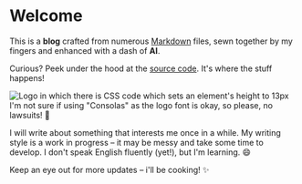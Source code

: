# Welcome

This is a **blog** crafted from numerous [Markdown](#whatismarkdown) files, sewn together by my fingers and enhanced with a dash of
**AI**.

Curious? Peek under the hood at the [source code](https://github.com/Sprechender/13px). It's where the stuff happens!

![Logo in which there is CSS code which sets an element's height to 13px](../13px/img/logo/logobig_transparent.png)
I'm not sure if using "Consolas" as the logo font is okay, so please, no lawsuits! 🤞

I will write about something that interests me once in a while.
My writing style is a work in progress – it may be messy and take some time to develop. I don't speak English
fluently (yet!), but I'm learning. 😄

Keep an eye out for more updates – i'll be cooking! ✨